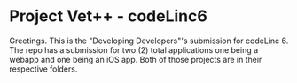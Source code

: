 # Project Vet++ - codeLinc6
Greetings. This is the "Developing Developers"'s submission for codeLinc 6. The repo has a submission for two (2) total applications
one being a webapp and one being an iOS app. Both of those projects are in their respective folders.
